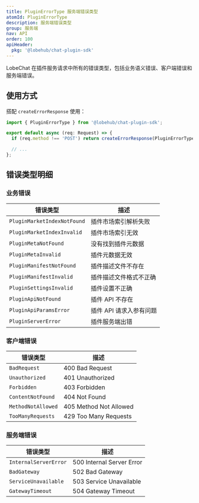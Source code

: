 ```yaml
---
title: PluginErrorType 服务端错误类型
atomId: PluginErrorType
description: 服务端错误类型
group: 服务端
nav: API
order: 100
apiHeader:
  pkg: '@lobehub/chat-plugin-sdk'
---
```


LobeChat 在插件服务请求中所有的错误类型，包括业务语义错误、客户端错误和服务端错误。

## 使用方式

搭配 `createErrorResponse` 使用：

```ts
import { PluginErrorType } from '@lobehub/chat-plugin-sdk';

export default async (req: Request) => {
  if (req.method !== 'POST') return createErrorResponse(PluginErrorType.MethodNotAllowed);

  // ...
};
```

## 错误类型明细

### 业务错误

| 错误类型                    | 描述                    |
| --------------------------- | ----------------------- |
| `PluginMarketIndexNotFound` | 插件市场索引解析失败    |
| `PluginMarketIndexInvalid`  | 插件市场索引无效        |
| `PluginMetaNotFound`        | 没有找到插件元数据      |
| `PluginMetaInvalid`         | 插件元数据无效          |
| `PluginManifestNotFound`    | 插件描述文件不存在      |
| `PluginManifestInvalid`     | 插件描述文件格式不正确  |
| `PluginSettingsInvalid`     | 插件设置不正确          |
| `PluginApiNotFound`         | 插件 API 不存在         |
| `PluginApiParamsError`      | 插件 API 请求入参有问题 |
| `PluginServerError`         | 插件服务端出错          |

### 客户端错误

| 错误类型           | 描述                   |
| ------------------ | ---------------------- |
| `BadRequest`       | 400 Bad Request        |
| `Unauthorized`     | 401 Unauthorized       |
| `Forbidden`        | 403 Forbidden          |
| `ContentNotFound`  | 404 Not Found          |
| `MethodNotAllowed` | 405 Method Not Allowed |
| `TooManyRequests`  | 429 Too Many Requests  |

### 服务端错误

| 错误类型              | 描述                      |
| --------------------- | ------------------------- |
| `InternalServerError` | 500 Internal Server Error |
| `BadGateway`          | 502 Bad Gateway           |
| `ServiceUnavailable`  | 503 Service Unavailable   |
| `GatewayTimeout`      | 504 Gateway Timeout       |
